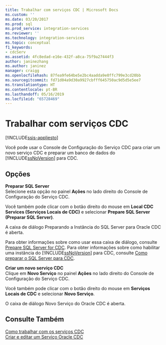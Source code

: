 ```yaml
---
title: Trabalhar com serviços CDC | Microsoft Docs
ms.custom: ''
ms.date: 03/20/2017
ms.prod: sql
ms.prod_service: integration-services
ms.reviewer: ''
ms.technology: integration-services
ms.topic: conceptual
f1_keywords:
- cdcServ
ms.assetid: 4fc8edad-e16e-432f-a8ca-75f9a27444f3
author: janinezhang
ms.author: janinez
manager: craigg
ms.openlocfilehash: 87fea9fe64be5e2bc4aadda9e0ffc799e3cd20bb
ms.sourcegitcommit: fd71d04a9d30a9927cbfff645750ac9d5d5e5ee7
ms.translationtype: HT
ms.contentlocale: pt-BR
ms.lasthandoff: 05/16/2019
ms.locfileid: "65728469"
---
```

# <a name="work-with-cdc-services"></a>Trabalhar com serviços CDC

[!INCLUDE[ssis-appliesto](../../includes/ssis-appliesto-ssvrpluslinux-asdb-asdw-xxx.md)]


  Você pode usar o Console de Configuração do Serviço CDC para criar um novo serviço CDC e preparar um banco de dados do [!INCLUDE[ssNoVersion](../../includes/ssnoversion-md.md)] para CDC.  
  
## <a name="options"></a>Opções  
 **Preparar SQL Server**  
 Selecione esta opção no painel **Ações** no lado direito do Console de Configuração do Serviço CDC.  
  
 Você também pode clicar com o botão direito do mouse em **Local CDC Services (Serviços Locais de CDC)** e selecionar **Prepare SQL Server (Preparar SQL Server)**.  
  
 A caixa de diálogo Preparando a Instância do SQL Server para Oracle CDC é aberta.  
  
 Para obter informações sobre como usar essa caixa de diálogo, consulte [Prepare SQL Server for CDC](../../integration-services/change-data-capture/prepare-sql-server-for-cdc.md). Para obter informações sobre como habilitar uma instância do [!INCLUDE[ssNoVersion](../../includes/ssnoversion-md.md)] para CDC, consulte [Como preparar o SQL Server para CDC](../../integration-services/change-data-capture/how-to-prepare-sql-server-for-cdc.md).  
  
 **Criar um novo serviço CDC**  
 Clique em **Novo Serviço** no painel **Ações** no lado direito do Console de Configuração do Serviço CDC.  
  
 Você também pode clicar com o botão direito do mouse em **Serviços Locais de CDC** e selecionar **Novo Serviço**.  
  
 O caixa de diálogo Novo Serviço do Oracle CDC é aberta.  
  
## <a name="see-also"></a>Consulte Também  
 [Como trabalhar com os serviços CDC](../../integration-services/change-data-capture/how-to-work-with-cdc-services.md)   
 [Criar e editar um Serviço Oracle CDC](../../integration-services/change-data-capture/create-and-edit-an-oracle-cdc-service.md)  
  
  
